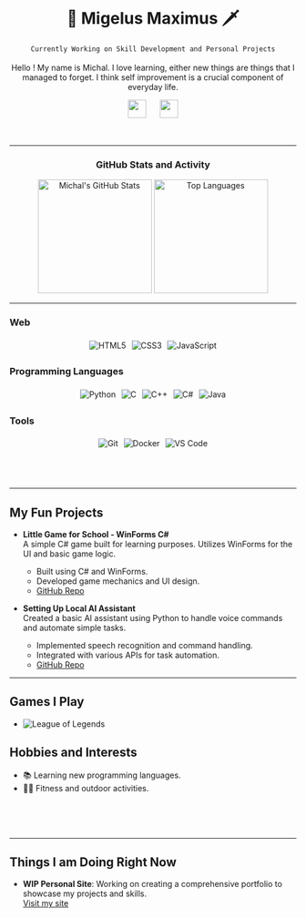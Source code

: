 <h1 align="center">👑 Migelus Maximus 🗡</h1>
<div align="center">
 
 `Currently Working on Skill Development and Personal Projects`
  <br><br>
  Hello ! My name is Michal. I love learning, either new things are things that I managed to forget. I think self improvement is a crucial component of everyday life.
  </div>

<!-- Social icons section -->
<p align="center">
  <a href="https://www.linkedin.com/in/michal-kur%C3%A1k-12a646200" target="_blank"><img width="32px" src="https://cdn.jsdelivr.net/gh/devicons/devicon/icons/linkedin/linkedin-original.svg" style="margin-right: 10px;" /></a>
  <a href="https://discord.com/users/394960392251768833" target="_blank"><img width="32px" src="https://i.imgur.com/OViZO8J.png" style="margin-left: 10px;" /></a>
</p>




<br/>



---
<h3 align="center"> GitHub Stats and Activity </h3>
<div align="center">
  <img src="https://github-readme-stats.vercel.app/api?username=MigelusMaximus&show_icons=true&theme=radical&include_all_commits=true&count_private=true" alt="Michal's GitHub Stats" style="height: 200px;"/>
  <img src="https://github-readme-stats.vercel.app/api/top-langs/?username=MigelusMaximus&layout=compact&theme=radical" alt="Top Languages" style="height: 200px;"/>
</div>


<!-- Pantheon Image -->
<!--
<p>
<a href="https://www.youtube.com/watch?v=3V1HCcAw4R4">
<img src="https://ddragon.leagueoflegends.com/cdn/img/champion/splash/Pantheon_0.jpg"
     alt="Pantheon"
     title="Pantheon, the Unbreakable Spear"
/>
</a>
<audio controls>
  <source src="https://www.youtube.com/watch?v=9Zub8agQjrw" type="audio/ogg">
  <source src="https://www.youtube.com/watch?v=9Zub8agQjrw" type="audio/mpeg">
  Your browser does not support the audio tag.
</audio>


</p>

-->





<!-- Languages Section -->
---
  
### Web
<div style="display: flex; justify-content: center; flex-wrap: wrap;">
  <img src="https://img.shields.io/badge/HTML5-Intermediate-orange?style=for-the-badge&logo=html5" alt="HTML5" style="margin: 5px;"/>
  <img src="https://img.shields.io/badge/CSS3-Intermediate-blue?style=for-the-badge&logo=css3" alt="CSS3" style="margin: 5px;"/>
  <img src="https://img.shields.io/badge/JavaScript-Intermediate-yellow?style=for-the-badge&logo=javascript" alt="JavaScript" style="margin: 5px;"/>
</div>

### Programming Languages
<div style="display: flex; justify-content: center; flex-wrap: wrap;">
  <img src="https://img.shields.io/badge/Python-Advanced-blue?style=for-the-badge&logo=python" alt="Python" style="margin: 5px;"/>
  <img src="https://img.shields.io/badge/C-Advanced-brightgreen?style=for-the-badge&logo=c" alt="C" style="margin: 5px;"/>
  <img src="https://img.shields.io/badge/C++-Intermediate-blue?style=for-the-badge&logo=c%2B%2B" alt="C++" style="margin: 5px;"/>
  <img src="https://img.shields.io/badge/C%23-Intermediate-green?style=for-the-badge&logo=c-sharp" alt="C#" style="margin: 5px;"/>
  <img src="https://img.shields.io/badge/Java-Intermediate-brown?style=for-the-badge&logo=java" alt="Java" style="margin: 5px;"/>
</div>

### Tools
<div style="display: flex; justify-content: center; flex-wrap: wrap;">
  <img src="https://img.shields.io/badge/Git-Advanced-red?style=for-the-badge&logo=git" alt="Git" style="margin: 5px;"/>
  <img src="https://img.shields.io/badge/Docker-Intermediate-blue?style=for-the-badge&logo=docker" alt="Docker" style="margin: 5px;"/>
  <img src="https://img.shields.io/badge/VS%20Code-Intermediate-brightgreen?style=for-the-badge&logo=visual-studio-code" alt="VS Code" style="margin: 5px;"/>
</div>




<br>
<br>
<br>

---
## My Fun Projects
- **Little Game for School - WinForms C#**  
  A simple C# game built for learning purposes. Utilizes WinForms for the UI and basic game logic.  
  - Built using C# and WinForms.
  - Developed game mechanics and UI design.
  - [GitHub Repo](https://github.com/MigelusMaximus/WindowsFormsGame)
  
- **Setting Up Local AI Assistant**  
  Created a basic AI assistant using Python to handle voice commands and automate simple tasks.  
  - Implemented speech recognition and command handling.
  - Integrated with various APIs for task automation.
  - [GitHub Repo](https://github.com/MigelusMaximus/Local-AI)

<!-- Games I play -->
---
## Games I Play
- ![League of Legends](https://img.shields.io/badge/League%20of%20Legends-Diamond%20Player-blue?style=for-the-badge&logo=riot-games)

## Hobbies and Interests
- 📚 Learning new programming languages.
- 🏋️‍♂️ Fitness and outdoor activities.


<br>
<br>
<br>

---
## Things I am Doing Right Now
- **WIP Personal Site**: Working on creating a comprehensive portfolio to showcase my projects and skills.  
  [Visit my site](https://migelusmaximus.github.io/https-migelusmaximus.github.io-/index.html)


<!--
**MigelusMaximus/MigelusMaximus** is a ✨ _special_ ✨ repository because its `README.md` (this file) appears on your GitHub profile.

Here are some ideas to get you started:

- 🔭 I’m currently working on ...
- 🌱 I’m currently learning ...
- 👯 I’m looking to collaborate on ...
- 🤔 I’m looking for help with ...
- 💬 Ask me about ...
- 📫 How to reach me: ...
- 😄 Pronouns: ...
- ⚡ Fun fact: ...
-->

